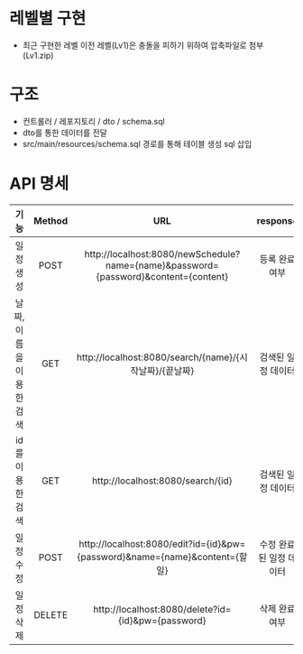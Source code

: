 # 레벨별 구현
- 최근 구현한 레벨 이전 레벨(Lv1)은 충돌을 피하기 위하여 압축파일로 첨부 (Lv1.zip)

# 구조
- 컨트롤러 / 레포지토리 / dto / schema.sql
- dto를 통한 데이터를 전달
- src/main/resources/schema.sql 경로를 통해 테이블 생성 sql 삽입

# API 명세
| 기능 | Method | URL | response | 상태코드 |
| :-: | :-: | :-: | :-: | :-: |
| 일정 생성 | POST | http://localhost:8080/newSchedule?name={name}&password={password}&content={content}| 등록 완료 여부 | 200: 정상 조회 |
| 날짜, 이름을 이용한 검색 | GET | http://localhost:8080/search/{name}/{시작날짜}/{끝날짜}| 검색된 일정 데이터 | 200: 정상 조회 |
| id를 이용한 검색 | GET | http://localhost:8080/search/{id} | 검색된 일정 데이터 | 200: 정상 조회 |
| 일정 수정 | POST | http://localhost:8080/edit?id={id}&pw={password}&name={name}&content={할일} | 수정 완료된 일정 데이터 | 200: 정상 조회 |
| 일정 삭제 | DELETE | http://localhost:8080/delete?id={id}&pw={password} | 삭제 완료 여부 | 200: 정상 조회 |
